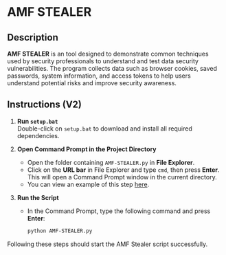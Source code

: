 # AMF STEALER

## Description
**AMF STEALER** is an tool designed to demonstrate common techniques used by security professionals to understand and test data security vulnerabilities. The program collects data such as browser cookies, saved passwords, system information, and access tokens to help users understand potential risks and improve security awareness.

## Instructions (V2)

1. **Run `setup.bat`**  
   Double-click on `setup.bat` to download and install all required dependencies.

2. **Open Command Prompt in the Project Directory**
   - Open the folder containing `AMF-STEALER.py` in **File Explorer**.
   - Click on the **URL bar** in File Explorer and type `cmd`, then press **Enter**. This will open a Command Prompt window in the current directory.
   - You can view an example of this step [here](https://imgur.com/a/LyTfPW7).

3. **Run the Script**
   - In the Command Prompt, type the following command and press **Enter**:
     ```bash
     python AMF-STEALER.py
     ```

Following these steps should start the AMF Stealer script successfully.
